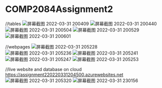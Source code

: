 # COMP2084Assignment2
//tables
![屏幕截图 2022-03-31 200409](https://user-images.githubusercontent.com/56980681/161173783-79320a65-d859-4ceb-9fe7-97c03512ffd8.png)
![屏幕截图 2022-03-31 200440](https://user-images.githubusercontent.com/56980681/161173792-74f8474d-0b74-4613-8822-9ff8c87ed5b4.png)
![屏幕截图 2022-03-31 200504](https://user-images.githubusercontent.com/56980681/161173798-56e6407a-14aa-4c6d-8b1f-5d6e9c165480.png)
![屏幕截图 2022-03-31 200529](https://user-images.githubusercontent.com/56980681/161173800-258e5bb0-fe47-437a-b624-303cca8e6eba.png)
![屏幕截图 2022-03-31 200601](https://user-images.githubusercontent.com/56980681/161173805-fd5d0991-8f54-4c1a-ade8-6f3e9ad1c74c.png)

//webpages
![屏幕截图 2022-03-31 205228](https://user-images.githubusercontent.com/56980681/161173834-8a20fc43-5717-46b7-8f00-c85e418faf4d.png)
![屏幕截图 2022-03-31 205236](https://user-images.githubusercontent.com/56980681/161173845-1c0ea1ac-a333-4e39-86ba-59274a9c33b8.png)
![屏幕截图 2022-03-31 205241](https://user-images.githubusercontent.com/56980681/161173859-7d771465-803e-458f-ac2a-b88c2fc1ba81.png)
![屏幕截图 2022-03-31 205247](https://user-images.githubusercontent.com/56980681/161173861-90bae0b5-0922-4dfc-860d-2f43410d2acc.png)
![屏幕截图 2022-03-31 205253](https://user-images.githubusercontent.com/56980681/161173869-9b5a0a07-991b-4324-93c4-fe3df008d140.png)

//live website and database on cloud
https://assignment220220331204500.azurewebsites.net
![屏幕截图 2022-03-31 205320](https://user-images.githubusercontent.com/56980681/161173888-eb0251d3-0b3d-49af-afa6-4472aa950178.png)
![屏幕截图 2022-03-31 230156](https://user-images.githubusercontent.com/56980681/161187021-f35a2447-1e48-4af5-961d-110298ac4a65.png)
